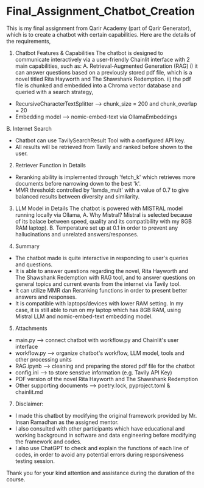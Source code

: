 # Final_Assignment_Chatbot_Creation
This is my final assignment from Qarir Academy (part of Qarir Generator), which is to create a chatbot with certain capabilities. Here are the details of the requirements,

1. Chatbot Features & Capabilities
The chatbot is designed to communicate interactively via a user-friendly Chainlit interface with 2 main capabilities, such as:
A. Retrieval-Augmented Generation (RAG)
i) it can answer questions based on a previously stored pdf file, which is a novel titled Rita Hayworth and The Shawshank Redemption.
ii) the pdf file is chunked and embedded into a Chroma vector database and queried with a search strategy,
- RecursiveCharacterTextSplitter --> chunk_size = 200 and chunk_overlap = 20
- Embedding model --> nomic-embed-text via OllamaEmbeddings

B. Internet Search
- Chatbot can use TavilySearchResult Tool with a configured API key.
- All results will be retrieved from Tavily and ranked before shown to the user.

2. Retriever Function in Details
- Reranking ability is implemented through 'fetch_k' which retrieves more documents before narrowing down to the best 'k'.
- MMR threshold: controlled by 'lamda_mult' with a value of 0.7 to give balanced results between diversity and similarity.

3. LLM Model in Details
The chatbot is powered with MISTRAL model running locally via Ollama,
A. Why Mistral? Mistral is selected because of its balace between speed, quality and its compatibility with my 8GB RAM laptop).
B. Temperature set up at 0.1 in order to prevent any hallucinations and unrelated answers/responses.

4. Summary
- The chatbot made is quite interactive in responding to user's queries and questions.
- It is able to answer questions regarding the novel, Rita Hayworth and The Shawshank Redemption with RAG tool, and to answer questions on general topics and current events from the internet via Tavily tool.
- It can utilize MMR dan Reranking functions in order to present better answers and responses.
- It is compatible with laptops/devices with lower RAM setting. In my case, it is still able to run on my laptop which has 8GB RAM, using Mistral LLM and nomic-embed-text embedding model.

5. Attachments
- main.py --> connect chatbot with workflow.py and Chainlit's user interface
- workflow.py --> organize chatbot's workflow, LLM model, tools and other processing units
- RAG.ipynb --> cleaning and preparing the stored pdf file for the chatbot
- config.ini --> to store senstive information (e.g. Tavily API Key)
- PDF version of the novel Rita Hayworth and The Shawshank Redemption
- Other supporting documents --> poetry.lock, pyproject.toml & chainlit.md

7. Disclaimer:
- I made this chatbot by modifying the original framework provided by Mr. Insan Ramadhan as the assigned mentor.
- I also consulted with other participants which have educational and working background in software and data engineering before modifying the framework and codes.
- I also use ChatGPT to check and explain the functions of each line of codes, in order to avoid any potential errors during responsiveness testing session.

Thank you for your kind attention and assistance during the duration of the course.
